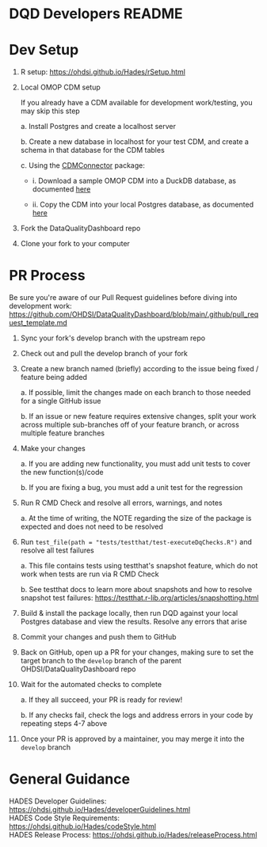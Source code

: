 DQD Developers README
====================

Dev Setup 
====================
1. R setup: https://ohdsi.github.io/Hades/rSetup.html  

2. Local OMOP CDM setup

   If you already have a CDM available for development work/testing, you may skip this step 
   
     a. Install Postgres and create a localhost server 
   
     b. Create a new database in localhost for your test CDM, and create a schema in that database for the CDM tables 
   
     c. Using the [CDMConnector](https://odyosg.github.io/CDMConnector/index.html)  package:
     
      - i.  Download a sample OMOP CDM into a DuckDB database, as documented [here](https://odyosg.github.io/CDMConnector/reference/eunomiaDir.html) 
      
     - ii. Copy the CDM into your local Postgres database, as documented [here](https://odyosg.github.io/CDMConnector/reference/copy_cdm_to.html)
</code>

3. Fork the DataQualityDashboard repo 

 4. Clone your fork to your computer 
 



PR Process 
====================

Be sure you're aware of our Pull Request guidelines before diving into development work: https://github.com/OHDSI/DataQualityDashboard/blob/main/.github/pull_request_template.md  
1.  Sync your fork's develop branch with the upstream repo 
2. Check out and pull the develop branch of your fork  
3. Create a new branch named (briefly) according to the issue being fixed / feature being added 

    a.  If possible, limit the changes made on each branch to those needed for a single GitHub issue 
    
    b.  If an issue or new feature requires extensive changes, split your work across multiple sub-branches off of your feature branch, or across multiple feature branches 
4. Make your changes 

    a. If you are adding new functionality, you must add unit tests to cover the new function(s)/code 
    
    b. If you are fixing a bug, you must add a unit test for the regression 
5. Run R CMD Check and resolve all errors, warnings, and notes 
  
   a. At the time of writing, the NOTE regarding the size of the package is expected and does not need to be resolved 
6. Run `test_file(path = "tests/testthat/test-executeDqChecks.R")` and resolve all test failures 
   
   a. This file contains tests using testthat's snapshot feature, which do not work when tests are run via R CMD Check 

   b. See testthat docs to learn more about snapshots and how to resolve snapshot test failures: https://testthat.r-lib.org/articles/snapshotting.html  
7. Build & install the package locally, then run DQD against your local Postgres database and view the results. Resolve any errors that arise 
8. Commit your changes and push them to GitHub 
9. Back on GitHub, open up a PR for your changes, making sure to set the target branch to the `develop` branch of the parent OHDSI/DataQualityDashboard repo 
10. Wait for the automated checks to complete 

    a. If they all succeed, your PR is ready for review! 

    b. If any checks fail, check the logs and address errors in your code by repeating steps 4-7 above 
11. Once your PR is approved by a maintainer, you may merge it into the `develop` branch 
 
General Guidance 
====================
HADES Developer Guidelines: https://ohdsi.github.io/Hades/developerGuidelines.html  
HADES Code Style Requirements: https://ohdsi.github.io/Hades/codeStyle.html  
HADES Release Process: https://ohdsi.github.io/Hades/releaseProcess.html 
 